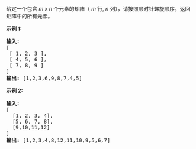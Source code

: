 <html>
 <body>
  <p>
   给定一个包含
   <em>
    m
   </em>
   x
   <em>
    n
   </em>
   个元素的矩阵（
   <em>
    m
   </em>
   行,
   <em>
    n
   </em>
   列），请按照顺时针螺旋顺序，返回矩阵中的所有元素。
  </p>
  <p>
   <strong>
    示例 1:
   </strong>
  </p>
  <pre><strong>输入:</strong>
[
 [ 1, 2, 3 ],
 [ 4, 5, 6 ],
 [ 7, 8, 9 ]
]
<strong>输出:</strong> [1,2,3,6,9,8,7,4,5]
</pre>
  <p>
   <strong>
    示例 2:
   </strong>
  </p>
  <pre><strong>输入:</strong>
[
  [1, 2, 3, 4],
  [5, 6, 7, 8],
  [9,10,11,12]
]
<strong>输出:</strong> [1,2,3,4,8,12,11,10,9,5,6,7]
</pre>
 </body>
</html>